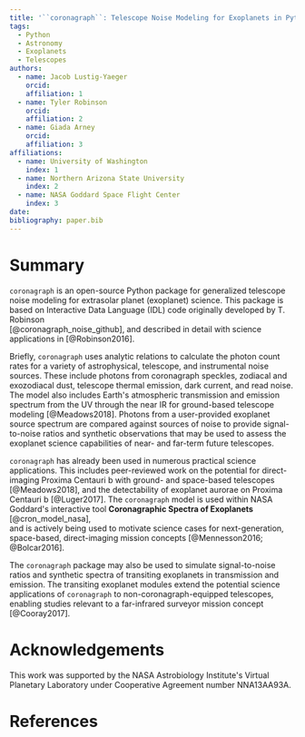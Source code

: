 ```yaml
---
title: '``coronagraph``: Telescope Noise Modeling for Exoplanets in Python'
tags:
  - Python
  - Astronomy
  - Exoplanets
  - Telescopes
authors:
  - name: Jacob Lustig-Yaeger
    orcid:
    affiliation: 1
  - name: Tyler Robinson
    orcid:
    affiliation: 2
  - name: Giada Arney
    orcid:
    affiliation: 3
affiliations:
  - name: University of Washington
    index: 1
  - name: Northern Arizona State University
    index: 2
  - name: NASA Goddard Space Flight Center
    index: 3
date:
bibliography: paper.bib
---
```


# Summary

``coronagraph`` is an open-source Python package for generalized telescope noise
modeling for extrasolar planet (exoplanet) science. This package is based on
Interactive Data Language (IDL) code originally developed by T. Robinson  
[@coronagraph_noise_github], and described in detail with science applications
in [@Robinson2016].

Briefly, ``coronagraph`` uses analytic relations to calculate the photon count
rates for a variety of astrophysical, telescope, and
instrumental noise sources. These include photons from
coronagraph speckles, zodiacal and exozodiacal dust, telescope thermal emission,
dark current, and read noise. The model also includes Earth's atmospheric
transmission and emission spectrum from the UV through the near IR for
ground-based telescope modeling [@Meadows2018]. Photons from a user-provided
exoplanet source spectrum are compared against sources of noise to provide
signal-to-noise ratios and synthetic observations that may be used to assess
the exoplanet science capabilities of near- and far-term future telescopes.  

``coronagraph`` has already been used in numerous practical science
applications. This includes peer-reviewed work on the potential for
direct-imaging Proxima Centauri b with ground- and space-based telescopes
[@Meadows2018], and the detectability of exoplanet aurorae on Proxima Centauri b
[@Luger2017]. The ``coronagraph`` model is used within NASA Goddard's
interactive tool **Coronagraphic Spectra of Exoplanets** [@cron_model_nasa],   
and is actively being used to motivate science cases for next-generation,
space-based, direct-imaging mission concepts [@Mennesson2016; @Bolcar2016].

The ``coronagraph`` package may also be used to simulate signal-to-noise ratios
and synthetic spectra of transiting exoplanets in transmission and emission.
The transiting exoplanet modules extend the potential science applications of
``coronagraph`` to non-coronagraph-equipped telescopes, enabling studies
relevant to a far-infrared surveyor mission concept [@Cooray2017].

# Acknowledgements

This work was supported by the NASA Astrobiology Institute's Virtual Planetary
Laboratory under Cooperative Agreement number NNA13AA93A.

# References
